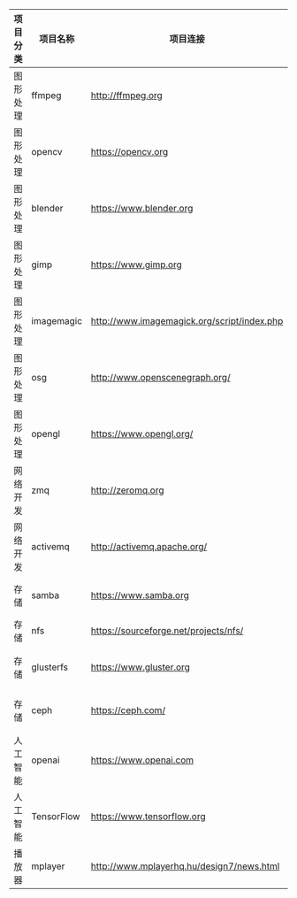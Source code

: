 |项目分类|项目名称  |项目连接                                   |项目说明           |
|--------|--------  |--------                                   |--------           |
|图形处理|ffmpeg    |http://ffmpeg.org                          |视频编解码         |
|图形处理|opencv    |https://opencv.org                         |视觉处理           |
|图形处理|blender   |https://www.blender.org                    |3D建模             |
|图形处理|gimp      |https://www.gimp.org                       |图片处理           |
|图形处理|imagemagic|http://www.imagemagick.org/script/index.php|图片处理           |
|图形处理|osg       |http://www.openscenegraph.org/             |3D开发             |
|图形处理|opengl    |https://www.opengl.org/                    |3D开发             |   
|网络开发|zmq       |http://zeromq.org                          |网络编程库         |
|网络开发|activemq  |http://activemq.apache.org/                |网络编程库         |
|存储    |samba     |https://www.samba.org                      |window网络文件     |
|存储    |nfs       |https://sourceforge.net/projects/nfs/      |linux文件系统      |
|存储    |glusterfs |https://www.gluster.org                    |分布式文件系统     |
|存储    |ceph      |https://ceph.com/                          |分布式文件系统     |
|人工智能|openai    |https://www.openai.com                     |                   |
|人工智能|TensorFlow|https://www.tensorflow.org                 |                   |
|播放器  |mplayer   |http://www.mplayerhq.hu/design7/news.html  |视频播放器         |









